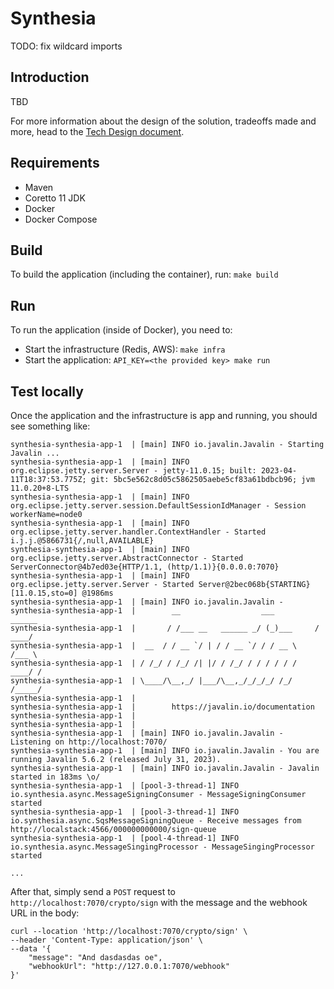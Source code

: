 # Synthesia

TODO: fix wildcard imports

## Introduction

TBD

For more information about the design of the solution, tradeoffs made and more, head to the [Tech Design document](tech-design.md).

## Requirements

- Maven
- Coretto 11 JDK
- Docker
- Docker Compose

## Build

To build the application (including the container), run: `make build`

## Run

To run the application (inside of Docker), you need to:

- Start the infrastructure (Redis, AWS): `make infra`
- Start the application: `API_KEY=<the provided key> make run`

## Test locally

Once the application and the infrastructure is app and running, you should see something like:

```
synthesia-synthesia-app-1  | [main] INFO io.javalin.Javalin - Starting Javalin ...
synthesia-synthesia-app-1  | [main] INFO org.eclipse.jetty.server.Server - jetty-11.0.15; built: 2023-04-11T18:37:53.775Z; git: 5bc5e562c8d05c5862505aebe5cf83a61bdbcb96; jvm 11.0.20+8-LTS
synthesia-synthesia-app-1  | [main] INFO org.eclipse.jetty.server.session.DefaultSessionIdManager - Session workerName=node0
synthesia-synthesia-app-1  | [main] INFO org.eclipse.jetty.server.handler.ContextHandler - Started i.j.j.@5866731{/,null,AVAILABLE}
synthesia-synthesia-app-1  | [main] INFO org.eclipse.jetty.server.AbstractConnector - Started ServerConnector@4b7ed03e{HTTP/1.1, (http/1.1)}{0.0.0.0:7070}
synthesia-synthesia-app-1  | [main] INFO org.eclipse.jetty.server.Server - Started Server@2bec068b{STARTING}[11.0.15,sto=0] @1986ms
synthesia-synthesia-app-1  | [main] INFO io.javalin.Javalin -
synthesia-synthesia-app-1  |        __                  ___          ______
synthesia-synthesia-app-1  |       / /___ __   ______ _/ (_)___     / ____/
synthesia-synthesia-app-1  |  __  / / __ `/ | / / __ `/ / / __ \   /___ \
synthesia-synthesia-app-1  | / /_/ / /_/ /| |/ / /_/ / / / / / /  ____/ /
synthesia-synthesia-app-1  | \____/\__,_/ |___/\__,_/_/_/_/ /_/  /_____/
synthesia-synthesia-app-1  |
synthesia-synthesia-app-1  |        https://javalin.io/documentation
synthesia-synthesia-app-1  |
synthesia-synthesia-app-1  |
synthesia-synthesia-app-1  | [main] INFO io.javalin.Javalin - Listening on http://localhost:7070/
synthesia-synthesia-app-1  | [main] INFO io.javalin.Javalin - You are running Javalin 5.6.2 (released July 31, 2023).
synthesia-synthesia-app-1  | [main] INFO io.javalin.Javalin - Javalin started in 183ms \o/
synthesia-synthesia-app-1  | [pool-3-thread-1] INFO io.synthesia.async.MessageSigningConsumer - MessageSigningConsumer started
synthesia-synthesia-app-1  | [pool-3-thread-1] INFO io.synthesia.async.SqsMessageSigningQueue - Receive messages from http://localstack:4566/000000000000/sign-queue
synthesia-synthesia-app-1  | [pool-4-thread-1] INFO io.synthesia.async.MessageSingingProcessor - MessageSingingProcessor started

...
```

After that, simply send a `POST` request to `http://localhost:7070/crypto/sign` with the message and the webhook URL in the body:

```
curl --location 'http://localhost:7070/crypto/sign' \
--header 'Content-Type: application/json' \
--data '{
    "message": "And dasdasdas oe",
    "webhookUrl": "http://127.0.0.1:7070/webhook"
}'
```
